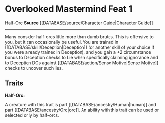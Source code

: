 ﻿---
feat: Overlooked Mastermind
id: '962'
level: '1'
name: Overlooked Mastermind
rarity: Common
source: '[[DATABASE/source/Character Guide|Character Guide]]'
trait:
- '[[DATABASE/trait/Half-Orc|Half-Orc]]'
type: Feat

---
# Overlooked Mastermind <span class="item-type">Feat 1</span>

<span class="item-trait">Half-Orc</span>
**Source** [[DATABASE/source/Character Guide|Character Guide]]

---
Many consider half-orcs little more than dumb brutes. This is offensive to you, but it can occasionally be useful. You are trained in [[DATABASE/skill/Deception|Deception]] (or another skill of your choice if you were already trained in Deception), and you gain a +2 circumstance bonus to Deception checks to Lie when specifically claiming ignorance and to Deception DCs against [[DATABASE/action/Sense Motive|Sense Motive]] checks to uncover such lies.

## Traits

**Half-Orc:**

A creature with this trait is part [[DATABASE/ancestry/Human|human]] and part [[DATABASE/ancestry/Orc|orc]]. An ability with this trait can be used or selected only by half-orcs.
